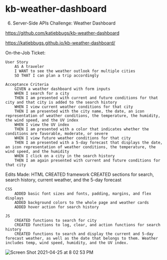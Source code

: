 # kb-weather-dashboard
6. Server-Side APIs Challenge: Weather Dashboard

https://github.com/katiebbugs/kb-weather-dashboard

https://katiebbugs.github.io/kb-weather-dashboard/

On-the-Job Ticket:

    User Story
        AS A traveler
        I WANT to see the weather outlook for multiple cities
        SO THAT I can plan a trip accordingly

    Acceptance Criteria
        GIVEN a weather dashboard with form inputs
        WHEN I search for a city
        THEN I am presented with current and future conditions for that city and that city is added to the search history
        WHEN I view current weather conditions for that city
        THEN I am presented with the city name, the date, an icon representation of weather conditions, the temperature, the humidity, the wind speed, and the UV index
        WHEN I view the UV index
        THEN I am presented with a color that indicates whether the conditions are favorable, moderate, or severe
        WHEN I view future weather conditions for that city
        THEN I am presented with a 5-day forecast that displays the date, an icon representation of weather conditions, the temperature, the wind speed, and the humidity
        WHEN I click on a city in the search history
        THEN I am again presented with current and future conditions for that city

Edits Made:
    HTML
        CREATED framework
        CREATED sections for search, search history, current weather, and the 5-day forecast

    CSS
        ADDED basic font sizes and fonts, padding, margins, and flex displays
        ADDED background colors to the whole page and weather cards
        ADDED hover action for search history

    JS
        CREATED functions to search for city
        CREATED functions to log, clear, and action functions for search history
        CREATED functions to search and display the current and 5-day forecast weather, as well as the date that belongs to them. Weather includes temp, wind speed, humidity, and the UV index.

![Screen Shot 2021-04-25 at 8 02 53 PM](https://user-images.githubusercontent.com/79028196/116019734-1a84fa80-a602-11eb-930e-9b17b4b82922.png)

